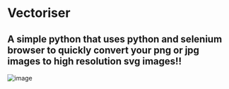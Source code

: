 # Vectoriser
## A simple python that uses python and selenium browser to quickly convert your png or jpg images to high resolution svg images!!
![image](https://github.com/user-attachments/assets/35322acb-7902-49d5-96b9-1b2eba1d5330)
